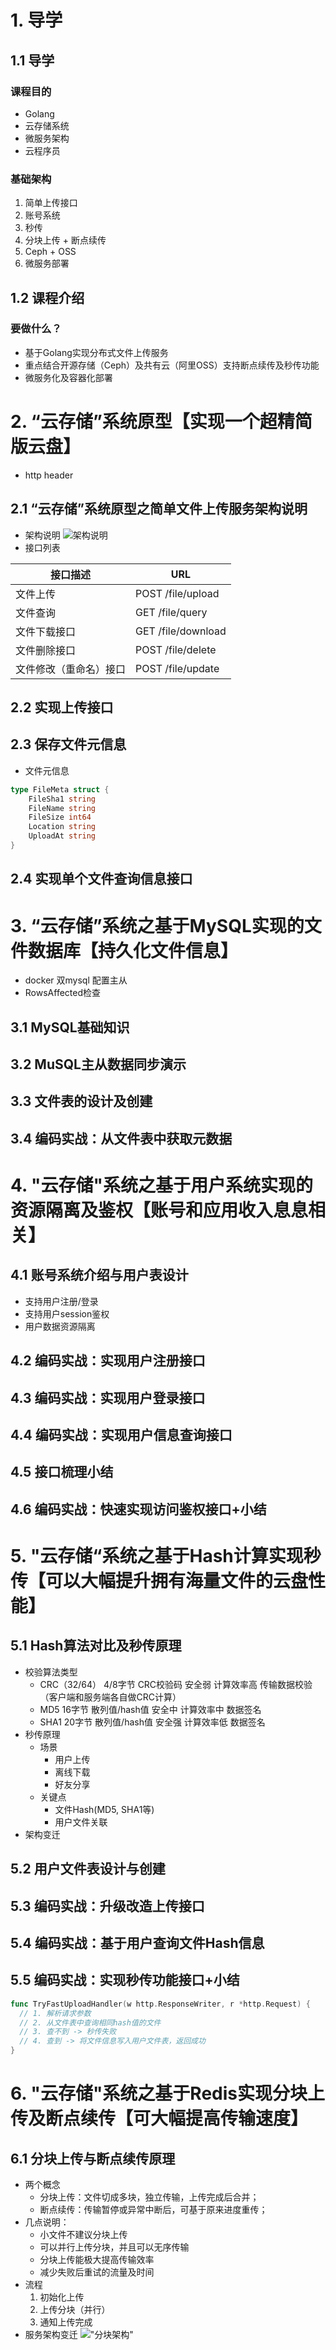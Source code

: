 # 1. 导学

## 1.1 导学

### 课程目的
- Golang
- 云存储系统
- 微服务架构
- 云程序员

### 基础架构
1. 简单上传接口
2. 账号系统
3. 秒传
4. 分块上传 + 断点续传
5. Ceph + OSS
6. 微服务部署

## 1.2 课程介绍

### 要做什么？
- 基于Golang实现分布式文件上传服务
- 重点结合开源存储（Ceph）及共有云（阿里OSS）支持断点续传及秒传功能
- 微服务化及容器化部署

# 2. “云存储”系统原型【实现一个超精简版云盘】

- http header

## 2.1 “云存储”系统原型之简单文件上传服务架构说明
- 架构说明
![架构说明](images/结构说明.png "架构说明")
- 接口列表

|接口描述|URL|
|-|-|
|文件上传|POST /file/upload|
|文件查询|GET /file/query|
|文件下载接口|GET /file/download|
|文件删除接口|POST /file/delete|
|文件修改（重命名）接口|POST /file/update|

## 2.2 实现上传接口

## 2.3 保存文件元信息
- 文件元信息
```go
type FileMeta struct {
    FileSha1 string
    FileName string
    FileSize int64
    Location string
    UploadAt string
}
```

## 2.4 实现单个文件查询信息接口

# 3. “云存储”系统之基于MySQL实现的文件数据库【持久化文件信息】
- docker 双mysql 配置主从
- RowsAffected检查
## 3.1 MySQL基础知识
## 3.2 MuSQL主从数据同步演示
## 3.3 文件表的设计及创建
## 3.4 编码实战：从文件表中获取元数据

# 4. "云存储"系统之基于用户系统实现的资源隔离及鉴权【账号和应用收入息息相关】
## 4.1 账号系统介绍与用户表设计
- 支持用户注册/登录
- 支持用户session鉴权
- 用户数据资源隔离
## 4.2 编码实战：实现用户注册接口
## 4.3 编码实战：实现用户登录接口
## 4.4 编码实战：实现用户信息查询接口
## 4.5 接口梳理小结
## 4.6 编码实战：快速实现访问鉴权接口+小结

# 5. "云存储“系统之基于Hash计算实现秒传【可以大幅提升拥有海量文件的云盘性能】
## 5.1 Hash算法对比及秒传原理
- 校验算法类型
  - CRC（32/64）    4/8字节     CRC校验码           安全弱      计算效率高      传输数据校验（客户端和服务端各自做CRC计算）
  - MD5             16字节      散列值/hash值       安全中      计算效率中      数据签名
  - SHA1            20字节      散列值/hash值       安全强      计算效率低      数据签名
- 秒传原理
  - 场景
    - 用户上传
    - 离线下载
    - 好友分享
  - 关键点
    - 文件Hash(MD5, SHA1等)
    - 用户文件关联
- 架构变迁
## 5.2 用户文件表设计与创建
## 5.3 编码实战：升级改造上传接口
## 5.4 编码实战：基于用户查询文件Hash信息
## 5.5 编码实战：实现秒传功能接口+小结

```go
func TryFastUploadHandler(w http.ResponseWriter, r *http.Request) {
  // 1. 解析请求参数
  // 2. 从文件表中查询相同hash值的文件
  // 3. 查不到 -> 秒传失败
  // 4. 查到 -> 将文件信息写入用户文件表，返回成功  
}
```

# 6. "云存储"系统之基于Redis实现分块上传及断点续传【可大幅提高传输速度】
## 6.1 分块上传与断点续传原理
- 两个概念
  - 分块上传：文件切成多块，独立传输，上传完成后合并；
  - 断点续传：传输暂停或异常中断后，可基于原来进度重传；
- 几点说明：
  - 小文件不建议分块上传
  - 可以并行上传分块，并且可以无序传输
  - 分块上传能极大提高传输效率
  - 减少失败后重试的流量及时间
- 流程
  1. 初始化上传
  2. 上传分块（并行）
  3. 通知上传完成
- 服务架构变迁
!["分块架构"](images/分块.png "分块架构")
